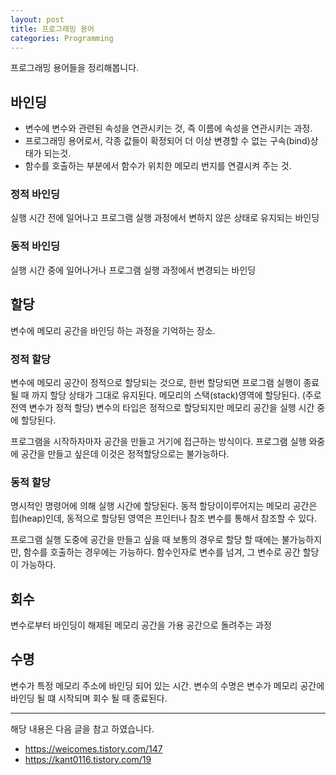 ```yaml
---
layout: post
title: 프로그래밍 용어 
categories: Programming
---
```


프로그래밍 용어들을 정리해봅니다.

## 바인딩
- 변수에 변수와 관련된 속성을 연관시키는 것, 즉 이름에 속성을 연관시키는 과정.
- 프로그래밍 용어로서, 각종 값들이 확정되어 더 이상 변경할 수 없는 구속(bind)상태가 되는것.
- 함수를 호출하는 부분에서 함수가 위치한 메모리 번지를 연결시켜 주는 것.

### 정적 바인딩
실행 시간 전에 일어나고 프로그램 실행 과정에서 변하지 않은 상태로 유지되는 바인딩

### 동적 바인딩
실행 시간 중에 일어나거나 프로그램 실행 과정에서 변경되는 바인딩

## 할당
변수에 메모리 공간을 바인딩 하는 과정을 기억하는 장소.

### 정적 할당
변수에 메모리 공간이 정적으로 할당되는 것으로, 한번 할당되면 프로그램 실행이 종료될 때 까지 할당 상태가 그대로 유지된다. 메모리의 스택(stack)영역에 할당된다. (주로 전역 변수가 정적 할당) 변수의 타입은 정적으로 할당되지만 메모리 공간을 실행 시간 중에 할당된다. 

프로그램을 시작하자마자 공간을 만들고 거기에 접근하는 방식이다. 프로그램 실행 와중에 공간을 만들고 싶은데 이것은 정적할당으로는 불가능하다. 

### 동적 할당 
명시적인 명령어에 의해 실행 시간에 할당된다. 동적 할당이이루어지는 메모리 공간은 힙(heap)인데, 동적으로 할당된 영역은 프인터나 참조 변수를 통해서 참조할 수 있다. 

프로그램 실행 도중에 공간을 만들고 싶을 때 보통의 경우로 할당 할 때에는 불가능하지만, 함수를 호출하는 경우에는 가능하다. 함수인자로 변수를 넘겨, 그 변수로 공간 할당이 가능하다. 

## 회수
변수로부터 바인딩이 해제된 메모리 공간을 가용 공간으로 돌려주는 과정

## 수명
변수가 특정 메모리 주소에 바인딩 되어 있는 시간. 변수의 수명은 변수가 메모리 공간에 바인딩 될 떄 시작되며 회수 될 때 종료된다. 


----
해당 내용은 다음 글을 참고 하였습니다.
- https://weicomes.tistory.com/147
- https://kant0116.tistory.com/19
